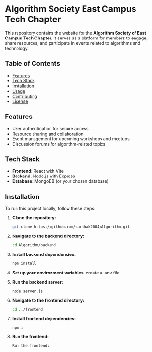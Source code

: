 # Algorithm Society East Campus Tech Chapter

This repository contains the website for the **Algorithm Society of East Campus Tech Chapter**. It serves as a platform for members to engage, share resources, and participate in events related to algorithms and technology.

## Table of Contents

- [Features](#features)
- [Tech Stack](#tech-stack)
- [Installation](#installation)
- [Usage](#usage)
- [Contributing](#contributing)
- [License](#license)

## Features

- User authentication for secure access
- Resource sharing and collaboration
- Event management for upcoming workshops and meetups
- Discussion forums for algorithm-related topics

## Tech Stack

- **Frontend:** React with Vite
- **Backend:** Node.js with Express
- **Database:** MongoDB (or your chosen database)

## Installation

To run this project locally, follow these steps:

1. **Clone the repository:**
   ```bash
   git clone https://github.com/sarthak2004/Algorithm.git

2. **Navigate to the backend directory:**
    ```bash
   cd Algorithm/backend
3. **Install backend dependencies:**
   ```bash
   npm install

4. **Set up your environment variables:**
   create a .anv file

5. **Run the backend server:**
   ```bash
   node server.js

6. **Navigate to the frontend directory:**
   ```bash
   cd ../frontend
7. **Install frontend dependencies:**
    ```bash
    npm i
8. **Run the frontend:**
   ```bash
   Run the frontend:
